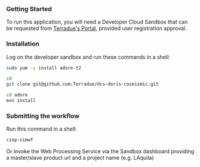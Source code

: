 ### Getting Started 

To run this application, you will need a Developer Cloud Sandbox that can be requested from [Terradue's Portal](http://www.terradue.com/partners), provided user registration approval. 

### Installation 

Log on the developer sandbox and run these commands in a shell:

```bash
sudo yum -y install adore-t2

cd
git clone git@github.com:Terradue/dcs-doris-coseismic.git

cd adore
mvn install
```

### Submitting the workflow

Run this command in a shell:

```bash
ciop-simwf
```

Or invoke the Web Processing Service via the Sandbox dashboard providing a master/slave product url and a project name (e.g. LAquila)

